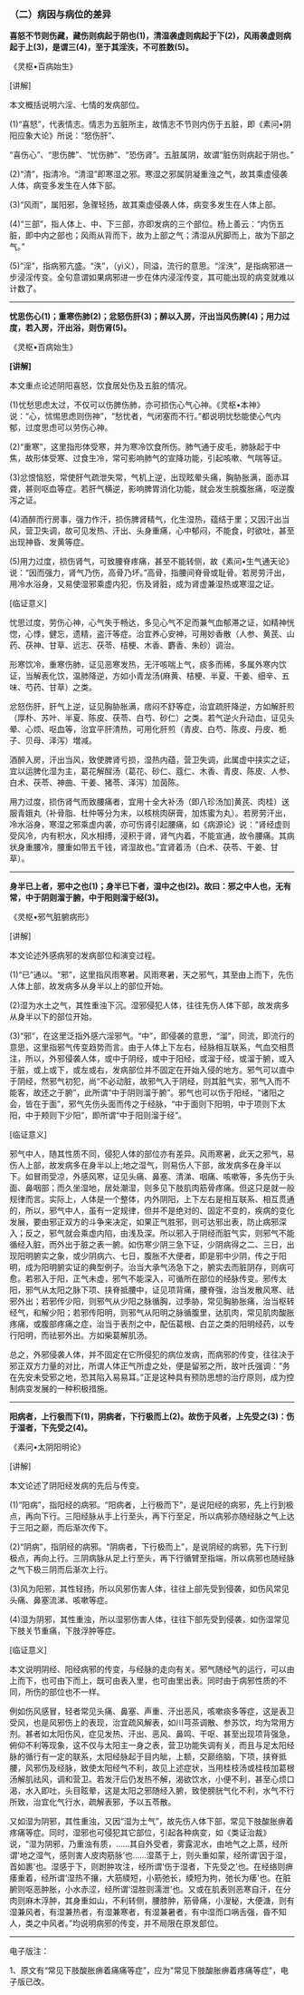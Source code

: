 ### （二）病因与病位的差异

**喜怒不节则伤藏，藏伤则病起于阴也(1)，清湿袭虚则病起于下(2)，风雨袭虚则病起于上(3)，是谓三(4)，至于其淫泆，不可胜数(5)。**

《灵枢•百病始生》

[讲解]

本文概括说明六淫、七情的发病部位。

(1)“喜怒”，代表情志。情志为五脏所主，故情志不节则内伤于五脏，即《素问•阴阳应象大论》所说：“怒伤肝”、

“喜伤心”、“思伤脾”、“忧伤肺”、“恐伤肾”。五脏属阴，故谓“脏伤则病起于阴也。”

(2)“清”，指清冷。“清湿”即寒湿之邪。寒湿之邪属阴凝重浊之气，故其乘虚侵袭人体，病变多发生在人体下部。

(3)“风雨”，属阳邪，急骤轻扬，故其乘虚侵袭人体，病变多发生在人体上部。

(4)“三部”，指人体上、中、下三部，亦即发病的三个部位。杨上善云：“内伤五脏，即中内之部也；风雨从背而下，故为上部之气；清湿从尻脚而上，故为下部之气。”

(5)“淫”，指病邪亢盛。“泆”，（yì义），同溢，流行的意思。“淫泆”，是指病邪进一步浸淫传变。全句意谓如果病邪进一步在体内浸淫传变，其可能出现的病变就难以计数了。

* * *

**忧思伤心(1)；重寒伤肺(2)；忿怒伤肝(3)；醉以入房，汗出当风伤脾(4)；用力过度，若入房，汗出浴，则伤肾(5)。**

《灵枢•百病始生》

**[讲解]**

本文重点论述阴阳喜怒，饮食居处伤及五脏的情况。

(1)忧愁思虑太过，不仅可以伤脾伤肺，亦可损伤心气心神。《灵枢•本神》说：“心，怵惕思虑则伤神”，“愁忧者，气闭塞而不行。”都说明忧愁能使心气内郁，过度思虑可以劳伤心神。

(2)“重寒”，这里指形体受寒，并为寒冷饮食所伤。肺气通于皮毛，肺脉起于中焦，故形体受寒、过食生冷，常可影响肺气的宣降功能，引起咳嗽、气喘等证。

(3)忿恨恼怒，常使肝气疏泄失常，气机上逆，出现眩晕头痛，胸胁胀满，面赤耳聋，甚则呕血等症。若肝气横逆，影响脾胃消化功能，就会发生脘腹胀痛，呕逆腹泻之证。

(4)酒醉而行房事，强力作汗，损伤脾肾精气，化生湿热，蕴结于里；又因汗出当风，营卫失调，故可见发热、汗出、头身重痛，心中郁闷，不能食，时欲吐，甚至出现神昏、发黄等症。

(5)用力过度，损伤肾气，可致腰脊疼痛，甚至不能转侧，故《素问•生气通天论》说：“因而强力，肾气乃伤，高骨乃坏。”高骨，指腰间脊骨或耻骨。若房劳汗出，用冷水浴身，又易使湿邪乘虚内犯，伤及肾脏，成为肾虚兼湿热或寒湿之证。

[临证意义]

忧思过度，劳伤心神，心气失于畅达，多见心气不足而兼气血郁滞之证，如精神恍惚，心悸，健忘，遗精，盗汗等症。治宜养心安神，可用妙香散（人参、黄芪、山药、茯神、甘草、远志、茯苓、桔梗、木香、麝香、朱砂）调治。

形寒饮冷，重寒伤肺，证见恶寒发热，无汗咳喘上气，痰多而稀，多属外寒内饮证，当解表化饮，温肺降逆，方如小青龙汤(麻黄、桔梗、半夏、干姜、细辛、五味、芍药、甘草）之类。

忿怒伤肝，肝气上逆，证见胸胁胀满，痞闷不舒等症，治宜疏肝降逆，方如解肝煎（厚朴、苏叶、半夏、陈皮、茯苓、白芍、砂仁）之类。若气逆火升动血，证见头晕、心烦、呕血等，治宜平肝清热，可用化肝煎（青皮、白芍、陈皮、丹皮、栀子、贝母、泽泻）増减。

酒醉入房，汗出当风，致使脾肾亏损，湿热内蕴，营卫失调，此属虚中挟实之证，宜以运脾化湿为主，葛花解酲汤（葛花、砂仁、蔻仁、木香、青皮、陈皮、人参、白术、茯苓、神曲、干姜、猪苓、泽泻）加茵陈。

用力过度，损伤肾气而致腰痛者，宜用十全大补汤（即八珍汤加]黄芪、肉桂）送服青娥丸（补骨脂、杜仲等分为末，以核桃肉硏膏，加炼蜜为丸）。若房劳汗出，冷水浴身，寒湿之邪乘虚内袭，亦可伤肾引起腰痛，如《病源论》说：“肾经虚则受风冷，内有积水，风水相搏，浸积于肾，肾气内着，不能宣通，故令腰痛。其病状身重腰冷，腰重如带五千钱，肾湿故也。”宜肾着汤（白术、茯苓、干姜、甘草）。

* * *

**身半已上者，邪中之也(1)；身半已下者，湿中之也(2)。故曰：邪之中人也，无有常，中于阴则溜于腑，中于阳则溜于经(3)。**

《灵枢•邪气脏腑病形》

[讲解]

本文论述外感病邪的发病部位和演变过程。

(1)“已”通以。“邪”，这里指风雨寒暑。风雨寒暑，天之邪气，其至由上而下，先伤人体上部，故发病多从身半以上的部位开始。

(2)湿为水土之气，其性重浊下沉。湿邪侵犯人体，往往先伤人体下部，故发病多从身半以下的部位开始。

(3)“邪”，在这里泛指外感六淫邪气。“中”，即侵袭的意思，“溜”，同流，即流行的意思，这里指邪气传变趋势而言。由于人体上下左右，经脉相互联系，气血交相贯注，所以，外邪侵袭人体，或中于阴经，或中于阳经，或溜于经，或溜于腑，或入于脏，或上或下，或左或右，发病部位并不固定在开始入侵的地方。邪气可以直中于阴经，然邪气初犯，尚“不必动脏，故邪气入于阴经，则其脏气实，邪气入而不能客，故还之于腑”，此所谓“中于阴则溜于腑”。邪气也可以伤于阳经，“诸阳之会，皆在于面”，邪气先伤头面而传之于经脉，“中于面则下阳明，中于项则下太阳，中于颊则下少阳”，即所谓“中于阳则溜于经”。

[临证意义]

邪气中人，随其性质不同，侵犯人体的部位亦有差异。风雨寒暑，此天之邪气，易伤人上部，故发病多在身半以上;地之湿气，则易伤人下部，故发病多在身半以下。如冒雨受凉，外感风寒，证见头痛、鼻塞、清涕、咽痛、咳嗽等，多先伤于头面、鼻咽部；而久坐湿地，居处潮湿，则多见下肢肌肉筋骨疼痛。但这只是就一般规律而言。实际上，人体是一个整体，内外阴阳，上下左右是相互联系、相互贯通的，所以，邪气中人，虽有一定规律，但并不是绝对的、固定不变的，疾病的变化发展，要由邪正双方的斗争来决定，如果正气胜邪，则可达邪出表，防止病邪深入；反之，邪气就会乘虚内陷，由浅及深。所以邪入于阴经而脏气实，则邪气不能循经入脏，而外出于脏之表一腑。如伤寒少阴三急下证，少阴病得之二、三日，出现阳明腑实之象，或少阴病六、七日，腹胀不大便者，即是邪中少阴，传之于阳明，成为阳明腑实证的典型例子。治当大承气汤急下之，腑实去而脏阴存，则病可愈。若邪入于阳，正气未虚，邪气不能深入，可循所在部位的经脉传变。邪传太阳，邪气从太阳之脉下项、挟脊抵腰中，证见项背痛，腰脊强，治当发散风寒、祛邪外出；若邪传少阳，则邪气从少阳之脉循胸，过季胁，常见胸胁胀痛，治当枢转经气，和解少阳；若邪传阳明，则邪气从阳明之脉循腹里，达肌肉，常见肌肉酸胀疼痛，或腹部疼痛之症，治当于表剂之中，配伍葛根、白芷之类的阳明经药，以专行阳明，而祛邪外出。方如柴葛解肌汤。

总之，外邪侵袭人体，并不固定在它所侵犯的病位发病，而病邪的传变，往往决于邪正双方力量的对比，所谓人体正气所虚之处，便是留邪之所，故叶氏强调：“务在先安未受邪之地，恐其陷入易易耳。”正是这种具有预防思想的治疗原则，成为控制病变发展的一种积极措施。

* * *

**阳病者，上行极而下(1)，阴病者，下行极而上(2)。故伤于风者，上先受之(3)：伤于湿者，下先受之(4)。**

《素问•太阴阳明论》

[讲解]

本文论述了阴阳经发病的先后与传变。

(1)“阳病”，指阳经的病邪。“阳病者，上行极而下”，是说阳经的病邪，先上行到极点，再向下行。三阳经脉从手上行至头，再下行至足，所以病邪亦随经脉之气上达于三阳之巅，而后渐次传下。

(2)“阴病”，指阴经的病邪。“阴病者，下行极而上”，是说阴经的病邪，先下行到极点，再向上行。三阴病脉从足上行至头，再下行循臂至指端，所以病邪也随经脉之气下极三阴而后渐次上行。

(3)风为阳邪，其性轻扬，所以风邪伤害人体，往往上部先受到侵袭，如伤风常见头痛、鼻塞流涕、咳嗽等症。

(4)湿为阴邪，其性重浊，所以湿邪伤害人体，往往下部先受到侵袭，如伤湿常见下肢关节重痛，下肢浮肿等症。

[临证意义]

本文说明阴经、阳经病邪的传变，与经脉的走向有关。邪气随经气的运行，可以由上而下，也可由下而上，既可由表入里，也可由里出表。同时由于病邪性质的不同，所伤的部位也不一样。

例如伤风感冒，轻者常见头痛、鼻塞、声重、汗出恶风，咳嗽痰多等症，这是表卫受风，也是风邪伤上的表现，治宜疏风解表，如川芎茶调散、参苏饮，均为常用方剂。甚者如太阳伤风，症见发热、汗出、恶风、鼻鸣、干呕、甚至出现项背强急，俯仰不利等现象，这不仅与太阳主一身之表，营卫功能失调有关，而且与足太阳经脉的循行有一定的联系，太阳经脉起于目内眦，上额，交巅络脑，下项，挟脊抵腰，风邪伤及经脉，致使太阳经气不利，故见上述症状，当用桂枝汤或桂枝加葛根汤解肌祛风，调和营卫。若发汗后仍发热不解，渴欲饮水，小便不利，甚至心烦口渴，水入即吐，头目眩晕，这是太阳之邪随经入腑，致使膀胱气化不利，水气不行所致，治宜化气行水，疏解表邪，予以五苓散。

又如湿为阴邪，其性重浊，又因“湿为土气”，故先伤人体下部，常见下肢酸胀痹着疼痛等症。同时，湿邪也可侵犯其它部位，引起各种病变，如《类证治裁》说，“湿为阴邪，乃重浊有质，……其自外受者，雾露泥水，由地气之上蒸，经所谓'地之湿气，感则害人皮肉筋脉’也......湿蒸于上，则头重如蒙，经所谓‘因于湿，首如裹’也。湿感于下，则跗肿攻注，经所谓'伤于湿者，下先受之’也。在经络则痹痿重着，经所谓‘湿热不攘，大筋緛短，小筋弛长，緛短为拘，弛长为痿'也。在脏腑则呕恶肿胀，小水赤涩，经所谓‘湿胜则濡泄'也。又或在肌表则恶寒自汗，在分肉则麻木浮肿，其身重如山，不利转侧，腰膝肿，筋骨痛，小溲秘，大便溏，则有湿兼风者，有湿兼热者，有湿兼寒者，有湿兼暑者，有中湿而口㖞舌强，昏不知人，类之中风者。”均说明病邪的传变，并不局限在原发部位。

------

电子版注：

1、原文有“常见下肢酸胀痹着痛痛等症”，应为"常见下肢酸胀痹着疼痛等症"，电子版已改。
